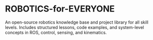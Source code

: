 # ROBOTICS-for-EVERYONE
An open-source robotics knowledge base and project library for all skill levels. Includes structured lessons, code examples, and system-level concepts in ROS, control, sensing, and kinematics.
